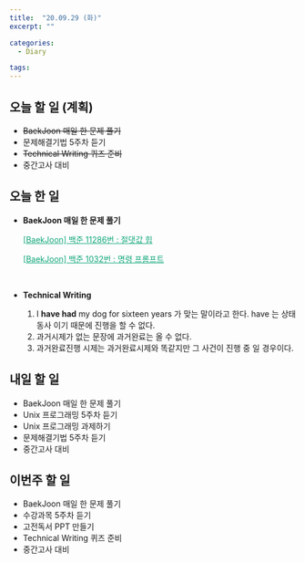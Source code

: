 ```yaml
---
title:  "20.09.29 (화)"
excerpt: ""

categories:
  - Diary

tags:
---
```


## 오늘 할 일 (계획)

- ~~BaekJoon 매일 한 문제 풀기~~
- 문제해결기법 5주차 듣기
- ~~Technical Writing 퀴즈 준비~~
- 중간고사 대비

## 오늘 한 일

- **BaekJoon 매일 한 문제 풀기**

  <a href="https://nam-ki-bok.github.io/baekjoon/Baek_AbsHeap/" style="color:#0FA678">[BaekJoon] 백준 11286번 : 절댓값 힙</a>

  <a href="https://nam-ki-bok.github.io/baekjoon/Baek_Terminal/" style="color:#0FA678">[BaekJoon] 백준 1032번 : 명령 프롬프트</a>

  <br>

- **Technical Writing**

  1. I **have had** my dog for sixteen years 가 맞는 말이라고 한다. have 는 상태동사 이기 때문에 진행을 할 수 없다.
  2. 과거시제가 없는 문장에 과거완료는 올 수 없다.
  3. 과거완료진행 시제는 과거완료시제와 똑같지만 그 사건이 진행 중 일 경우이다.

## 내일 할 일

- BaekJoon 매일 한 문제 풀기
- Unix 프로그래밍 5주차 듣기
- Unix 프로그래밍 과제하기
- 문제해결기법 5주차 듣기
- 중간고사 대비

## 이번주 할 일

- BaekJoon 매일 한 문제 풀기
- 수강과목 5주차 듣기
- 고전독서 PPT 만들기
- Technical Writing 퀴즈 준비
- 중간고사 대비

<br>